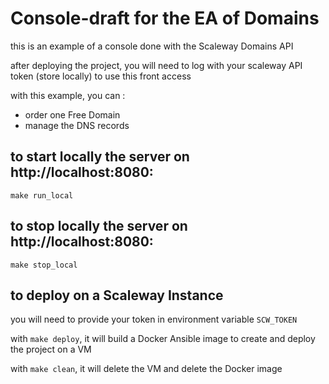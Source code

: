 # Console-draft for the EA of Domains

this is an example of a console done with the Scaleway Domains API

after deploying the project, you will need to log with your scaleway API token (store locally) to use this front access

with this example, you can :

* order one Free Domain
* manage the DNS records

## to start locally the server on http://localhost:8080:
`make run_local`

## to stop locally the server on http://localhost:8080:
`make stop_local`

## to deploy on a Scaleway Instance

you will need to provide your token in environment variable `SCW_TOKEN`

with `make deploy`, it will build a Docker Ansible image to create and deploy the project on a VM

with `make clean`, it will delete the VM and delete the Docker image